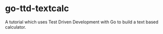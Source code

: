# go-ttd-textcalc
A tutorial which uses Test Driven Development with Go to build a text based calculator.
